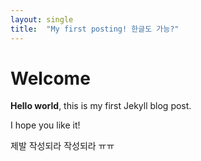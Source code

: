 ```yaml
---
layout: single
title:  "My first posting! 한글도 가능?"
---
```


# Welcome

**Hello world**, this is my first Jekyll blog post.

I hope you like it!

제발 작성되라 작성되라 ㅠㅠ
